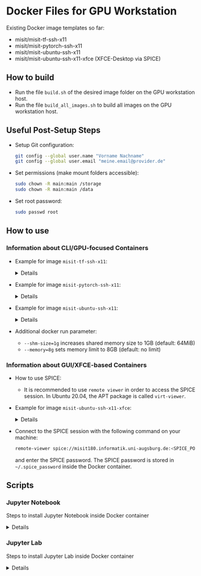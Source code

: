 # Docker Files for GPU Workstation
Existing Docker image templates so far:
 - misit/misit-tf-ssh-x11
 - misit/misit-pytorch-ssh-x11
 - misit/misit-ubuntu-ssh-x11
 - misit/misit-ubuntu-ssh-x11-xfce (XFCE-Desktop via SPICE)

## How to build
 - Run the file `build.sh` of the desired image folder on the GPU workstation host.
 - Run the file `build_all_images.sh` to build all images on the GPU workstation host.

## Useful Post-Setup Steps
 - Setup Git configuration:
   ```bash
   git config --global user.name "Vorname Nachname"
   git config --global user.email "meine.email@provider.de"
   ```
 - Set permissions (make mount folders accessible):
   ```bash
   sudo chown -R main:main /storage
   sudo chown -R main:main /data
   ```
 - Set root password:
   ```bash
   sudo passwd root
   ```
## How to use
### Information about CLI/GPU-focused Containers
 - Example for image `misit-tf-ssh-x11`:
   <details>

   - Example Setup:
     - SSH port: 8022
     - Container name: tf_ssh_gpu01
     - Memory limit: 8GB
     - Disk limit: 20G
   - Spawn/Start new container:
     ```bash
     # On GPU host: Create/Run docker container
     # Example corresponds to GPU wiki page example
     # except:
     # - '-d' parameter for detach was added.
     # - '-p' parameter / port mapping was added.
     # - '-e' for SSH_PORT can be used. If not set, default value: 22
     # - `--restart`-policy was added to survive reboots.
     docker run \
         --gpus '"device=0,1"' \
         --name=tf_ssh_gpu01 \
         -v /misit-d:/misit-d:ro \
         -v /storage/share:/share \
         -v /storage/<RZ-Kennung>:/storage \
         -v /data/<RZ-Kennung>:/data \
         --memory=8g \
         -e TF_FORCE_GPU_ALLOW_GROWTH=true \
         -p 8022:22 \
         --storage-opt size=20G \
         --restart unless-stopped \
         -e MAIN_UID=$(id -u) \
         -e FIX_DIRS="/storage /data /share" \
         -d \
         misit/misit-tf-ssh-x11:latest

     # On local machine: Connect via ssh
     # Login using default password: template
     ssh -p 8022 main@misit180.informatik.uni-augsburg.de
     # (optional) including X-Forwarding:
     ssh -X -p 8022 main@misit180.informatik.uni-augsburg.de
     # On ssh session: Change default password:
     echo 'main:my_new_password' | chpasswd

     # You can start with your work now...
     ```
   - Remove running container:
     ```bash
     docker stop tf_ssh_gpu01
     docker rm tf_ssh_gpu01
     ```
   - <s>Add / Remove firewall port rules for protected ports (e.g. 80,443):</s>  
     **Note**: Docker bypasses UFW by default. You can ignore this info block.
     - Allow port:
       ```bash
       sudo ufw allow 80
       ```
     - Remove port rule:
       ```bash
       # Look for rules with port 80
       sudo ufw status numbered
       # Remove entries related to port 80
       sudo ufw delete <number>
       ```
   </details>
 - Example for image `misit-pytorch-ssh-x11`:
   <details>

   * Follow the steps similar to `misit-tf-ssh-x11`.
   * Use `--ipc=host` for the `docker run` command.
     ```bash
     docker run \
         --gpus '"device=0,1"' \
         --name=pytorch_ssh_gpu01 \
         -v /misit-d:/misit-d:ro \
         -v /storage/share:/share \
         -v /storage/<RZ-Kennung>:/storage \
         -v /data/<RZ-Kennung>:/data \
         --memory=8g \
         --ipc=host \
         -p 8022:22 \
         --storage-opt size=20G \
         --restart unless-stopped \
         -e MAIN_UID=$(id -u) \
         -e FIX_DIRS="/storage /data /share" \
         -d \
         misit/misit-pytorch-ssh-x11:latest
     ```
   </details>
 - Example for image `misit-ubuntu-ssh-x11`:
   <details>

   * Follow the steps similar to `misit-tf-ssh-x11`.
   * Keep out `--gpus ...` parameter for the `docker run` command.
   * Custom SSH_PORT is only for demonstration purposes.
     ```bash
     docker run \
         --name=ubuntu_ssh \
         -v /misit-d:/misit-d:ro \
         -v /storage/share:/share \
         -v /storage/<RZ-Kennung>:/storage \
         -v /data/<RZ-Kennung>:/data \
         --memory=8g \
         -e SSH_PORT=8022 \
         -p 8022:8022 \
         --storage-opt size=20G \
         --restart unless-stopped \
         -e MAIN_UID=$(id -u) \
         -e FIX_DIRS="/storage /data /share" \
         -d \
         misit/misit-ubuntu-ssh-x11:latest
     ```
   </details>
 - Additional docker run parameter:
   * `--shm-size=1g` increases shared memory size to 1GB (default: 64MiB)
   * `--memory=8g` sets memory limit to 8GB (default: no limit)
### Information about GUI/XFCE-based Containers
 - How to use SPICE:
   - It is recommended to use `remote viewer` in order to access the SPICE session.
     In Ubuntu 20.04, the APT package is called `virt-viewer`.
 - Example for image `misit-ubuntu-ssh-x11-xfce`:
   <details>

   * The XSpice/XFCE-Desktop hooks into the `/run-once.sh`-script in order to launch at container startup.
   * Custom SSH_PORT is only for demonstration purposes.
   * Available additional parameters:
     * `SPICE_PORT` (default: 5900)
     * `SPICE_FPS` (default: 25)
     * `SPICE_KEY` (default: "de")
     * `SPICE_RES` (default: "1366x786")
       * You can change the resolution in a SPICE session temporarily with `randr -s <width>x<height>`.
       * The SPICE password is stored in `~/.spice_password`. If you change it, you'll need to restart the container in order to reload the password.
     ```bash
     docker run \
         --name=ubuntu_ssh_xfce \
         -v /misit-d:/misit-d:ro \
         -v /storage/share:/share \
         -v /storage/<RZ-Kennung>:/storage \
         -v /data/<RZ-Kennung>:/data \
         -e SSH_PORT=8022 \
         -p 8022:8022 \
         -p 5999:5900 \
         --storage-opt size=20G \
         --restart unless-stopped \
         -e MAIN_UID=$(id -u) \
         -e FIX_DIRS="/storage /data /share" \
         -d \
         misit/misit-ubuntu-ssh-x11-xfce:latest
     ```
   </details>
 - Connect to the SPICE session with the following command on your machine:
   ```bash
   remote-viewer spice://misit180.informatik.uni-augsburg.de:<SPICE_PORT>
   ```
   and enter the SPICE password. The SPICE password is stored in `~/.spice_password` inside the Docker container.

## Scripts

### Jupyter Notebook
Steps to install Jupyter Notebook inside Docker container
<details>

```bash
# Create new Docker container with additional port (e.g. 9876) to 8888
docker run .... -p 9876:8888 ....

# Move setup script into Docker container (captial P for port)
scp -P <SSH_PORT> ./scripts/setup_jupyter_notebook.sh main@misit180.informatik.uni-augsburg.de:~/

# Login
ssh -p <SSH_PORT> main@misit180.informatik.uni-augsburg.de

# Set new SSH password
echo 'main:my_new_password' | chpasswd

# Run setup script & enter password for Jupyter Notebook
sudo ./setup_jupyter_notebook.sh
# ......
# New password:
# Confirm password:
# ......

# Go to $HOME directory and run Jupyter Notebook
sudo -u main sh -c "cd ~/ && nohup jupyter notebook >~/.jupyter-notebook.logs.txt 2>&1 &"

# Jupyter Notebook is now available at (using self-signed HTTPS):
# https://misit180.informatik.uni-augsburg.de:9876/

# [OPTIONAL] Add Jupyter Notebook to launch at container startup
sudo sh -c 'cat >> /run-once.sh <<EOF

# Jupyter Notebook launch
sudo -u main sh -c "cd ~/ && nohup jupyter notebook >~/.jupyter-notebook.logs.txt 2>&1 &"
EOF'

# [OPTIONAL] Make /storage & /data easily available through SymLinks
sudo -u main ln -s /storage /home/main/storage
sudo -u main ln -s /data /home/main/data

sudo -u root chown -R main:main /home/main/storage/.
sudo -u root chown -R main:main /home/main/data/.
```
</details>

### Jupyter Lab
Steps to install Jupyter Lab inside Docker container
<details>

```bash
# Create new Docker container with additional port (e.g. 9876) to 8888
docker run .... -p 9876:8888 ....

# Move setup script into Docker container (captial P for port)
scp -P <SSH_PORT> ./scripts/setup_jupyter_lab.sh main@misit180.informatik.uni-augsburg.de:~/

# Login
ssh -p <SSH_PORT> main@misit180.informatik.uni-augsburg.de

# Set new SSH password
echo 'main:my_new_password' | chpasswd

# Run setup script & enter password for Jupyter Lab
sudo ./setup_jupyter_lab.sh
# ......
# New password:
# Confirm password:
# ......

# Go to $HOME directory and run Jupyter Lab
sudo -u main sh -c "cd ~/ && nohup jupyter lab >~/.jupyter-lab.logs.txt 2>&1 &"

# Jupyter Lab is now available at (using self-signed HTTPS):
# https://misit180.informatik.uni-augsburg.de:9876/

# [OPTIONAL] Add Jupyter Lab to launch at container startup
sudo -u root sh -c 'cat >> /run-once.sh <<EOF

# Jupyter Lab launch
sudo -u main sh -c "cd ~/ && nohup jupyter lab >~/.jupyter-lab.logs.txt 2>&1 &"
EOF'

# [OPTIONAL] Make /storage & /data easily available through SymLinks
sudo -u main ln -s /storage /home/main/storage
sudo -u main ln -s /data /home/main/data

sudo -u root chown -R main:main /home/main/storage/.
sudo -u root chown -R main:main /home/main/data/.
```
</details>
